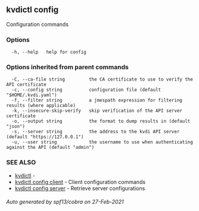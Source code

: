 ## kvdictl config

Configuration commands

### Options

```
  -h, --help   help for config
```

### Options inherited from parent commands

```
  -C, --ca-file string         the CA certificate to use to verify the API certificate
  -c, --config string          configuration file (default "$HOME/.kvdi.yaml")
  -f, --filter string          a jmespath expression for filtering results (where applicable)
  -k, --insecure-skip-verify   skip verification of the API server certificate
  -o, --output string          the format to dump results in (default "json")
  -s, --server string          the address to the kvdi API server (default "https://127.0.0.1")
  -u, --user string            the username to use when authenticating against the API (default "admin")
```

### SEE ALSO

* [kvdictl](kvdictl.md)	 - 
* [kvdictl config client](kvdictl_config_client.md)	 - Client configuration commands
* [kvdictl config server](kvdictl_config_server.md)	 - Retrieve server configurations

###### Auto generated by spf13/cobra on 27-Feb-2021
